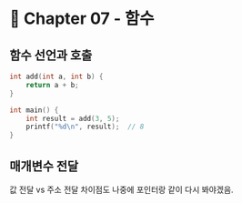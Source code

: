 # 📘 Chapter 07 - 함수

## 함수 선언과 호출
```c
int add(int a, int b) {
    return a + b;
}

int main() {
    int result = add(3, 5);
    printf("%d\n", result);  // 8
}
```

## 매개변수 전달
값 전달 vs 주소 전달 차이점도 나중에 포인터랑 같이 다시 봐야겠음.
